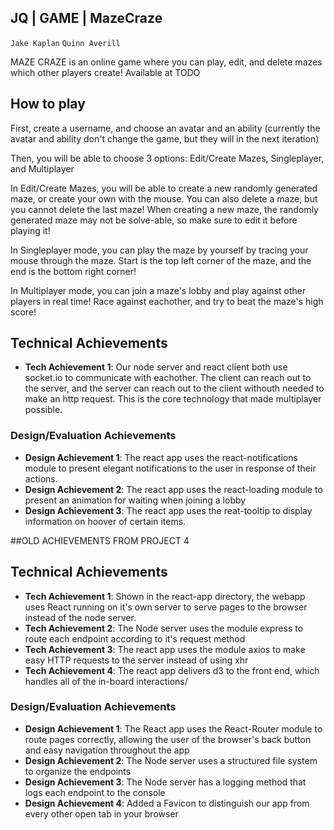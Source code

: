 ## JQ | GAME | MazeCraze
`Jake Kaplan`
`Quinn Averill`

MAZE CRAZE is an online game where you can play, edit, and delete mazes which other players create!
Available at TODO

## How to play
First, create a username, and choose an avatar and an ability (currently the avatar and ability don't change the
game, but they will in the next iteration)

Then, you will be able to choose 3 options: Edit/Create Mazes, Singleplayer, and Multiplayer

In Edit/Create Mazes, you will be able to create a new randomly generated maze, or create your own with the mouse.
You can also delete a maze, but you cannot delete the last maze! When creating a new maze, the randomly generated 
maze may not be solve-able, so make sure to edit it before playing it!

In Singleplayer mode, you can play the maze by yourself by tracing your mouse through the maze. Start is the top left
corner of the maze, and the end is the bottom right corner!

In Multiplayer mode, you can join a maze's lobby and play against other players in real time!
Race against eachother, and try to beat the maze's high score!


## Technical Achievements
- **Tech Achievement 1**: Our node server and react client both use socket.io to communicate with eachother.
The client can reach out to the server, and the server can reach out to the client withouth needed to make an http request.
This is the core technology that made multiplayer possible.

### Design/Evaluation Achievements
- **Design Achievement 1**: The react app uses the react-notifications module to present
elegant notifications to the user in response of their actions.
- **Design Achievement 2**: The react app uses the react-loading module to present an animation for waiting when joining
a lobby
- **Design Achievement 3**: The react app uses the reat-tooltip to display information on hoover of certain items.


##OLD ACHIEVEMENTS FROM PROJECT 4
## Technical Achievements
- **Tech Achievement 1**: Shown in the react-app directory, the webapp uses React running on it's own server to 
                          serve pages to the browser instead of the node server.
- **Tech Achievement 2**: The Node server uses the module express to route each endpoint according to it's request method 
- **Tech Achievement 3**: The react app uses the module axios to make easy HTTP requests to the server instead of using xhr
- **Tech Achievement 4**: The react app delivers d3 to the front end, which handles all of the in-board interactions/

### Design/Evaluation Achievements
- **Design Achievement 1**: The React app uses the React-Router module to route pages correctly, allowing the user of
                            the browser's back button and easy navigation throughout the app
- **Design Achievement 2**: The Node server uses a structured file system to organize the endpoints
- **Design Achievement 3**: The Node server has a logging method that logs each endpoint to the console
- **Design Achievement 4**: Added a Favicon to distinguish our app from every other open tab in your browser

